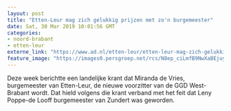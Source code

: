 ```yaml
---
layout: post
title: "Etten-Leur mag zich gelukkig prijzen met zo'n burgemeester"
date: Sat, 30 Mar 2019 10:01:56 GMT
categories: 
- noord-brabant 
- etten-leur 
externe_link: "https://www.ad.nl/etten-leur/etten-leur-mag-zich-gelukkig-prijzen-met-zo-n-burgemeester~a36fe0bb/"
feature_image: "https://images0.persgroep.net/rcs/N8ep_ciLmfB9NwXaBEjuymKDcYY/diocontent/118575630/_fitwidth/400/?appId=21791a8992982cd8da851550a453bd7f&quality=0.7"
---
```


Deze week berichtte een landelijke krant dat Miranda de Vries, burgemeester van Etten-Leur, de nieuwe voorzitter van de GGD West-Brabant wordt. Dat hield volgens die krant verband met het feit dat Leny Poppe-de Looff burgemeester van Zundert was geworden.
